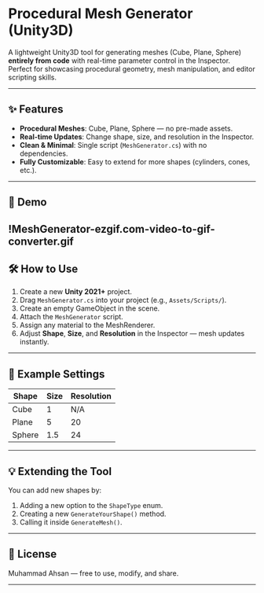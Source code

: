 # Procedural Mesh Generator (Unity3D)

A lightweight Unity3D tool for generating meshes (Cube, Plane, Sphere) **entirely from code** with real-time parameter control in the Inspector.  
Perfect for showcasing procedural geometry, mesh manipulation, and editor scripting skills.

---

## ✨ Features
- **Procedural Meshes**: Cube, Plane, Sphere — no pre-made assets.
- **Real-time Updates**: Change shape, size, and resolution in the Inspector.
- **Clean & Minimal**: Single script (`MeshGenerator.cs`) with no dependencies.
- **Fully Customizable**: Easy to extend for more shapes (cylinders, cones, etc.).

---

## 🎥 Demo
!MeshGenerator-ezgif.com-video-to-gif-converter.gif
---

## 🛠️ How to Use
1. Create a new **Unity 2021+** project.
2. Drag `MeshGenerator.cs` into your project (e.g., `Assets/Scripts/`).
3. Create an empty GameObject in the scene.
4. Attach the `MeshGenerator` script.
5. Assign any material to the MeshRenderer.
6. Adjust **Shape**, **Size**, and **Resolution** in the Inspector — mesh updates instantly.

---

## 📸 Example Settings
| Shape  | Size | Resolution |
|--------|------|------------|
| Cube   | 1    | N/A        |
| Plane  | 5    | 20         |
| Sphere | 1.5  | 24         |

---

## 💡 Extending the Tool
You can add new shapes by:
1. Adding a new option to the `ShapeType` enum.
2. Creating a new `GenerateYourShape()` method.
3. Calling it inside `GenerateMesh()`.

---

## 📜 License
Muhammad Ahsan — free to use, modify, and share.

---
